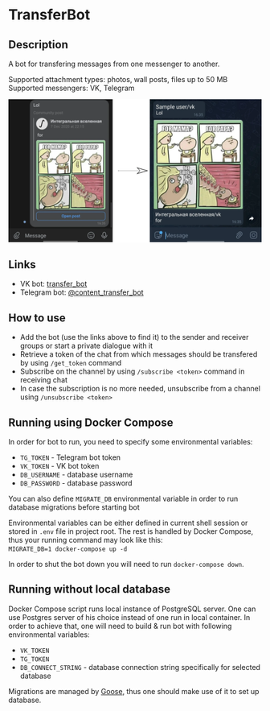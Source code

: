 # TransferBot

## Description

A bot for transfering messages from one messenger to another.

Supported attachment types: photos, wall posts, files up to 50 MB  
Supported messengers: VK, Telegram

![demo_image](images/transferbot_demo.webp)

## Links

- VK bot: [transfer_bot](https://vk.com/transfer_bot)
- Telegram bot: [@content_transfer_bot](https://t.me/content_transfer_bot)

## How to use

- Add the bot (use the links above to find it) to the sender and receiver groups or start a private dialogue with it
- Retrieve a token of the chat from which messages should be transfered by using `/get_token` command
- Subscribe on the channel by using `/subscribe <token>` command in receiving chat
- In case the subscription is no more needed, unsubscribe from a channel using `/unsubscribe <token>`

## Running using Docker Compose

In order for bot to run, you need to specify some environmental variables:
* `TG_TOKEN` - Telegram bot token
* `VK_TOKEN` - VK bot token
* `DB_USERNAME` - database username
* `DB_PASSWORD` - database password

You can also define `MIGRATE_DB` environmental variable in order to run database migrations before starting bot

Environmental variables can be either defined in current shell session or stored in `.env` file in project root.
The rest is handled by Docker Compose, thus your running command may look like this:  
`MIGRATE_DB=1 docker-compose up -d`

In order to shut the bot down you will need to run `docker-compose down`.

## Running without local database

Docker Compose script runs local instance of PostgreSQL server.
One can use Postgres server of his choice instead of one run in local container.
In order to achieve that, one will need to build & run bot with following environmental variables:
* `VK_TOKEN`
* `TG_TOKEN`
* `DB_CONNECT_STRING` - database connection string specifically for selected database

Migrations are managed by [Goose](https://github.com/pressly/Goose), thus one should make use of it to set up database.
